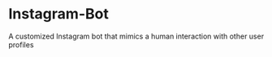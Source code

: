 # Instagram-Bot
A customized Instagram bot that mimics a human interaction with other user profiles
